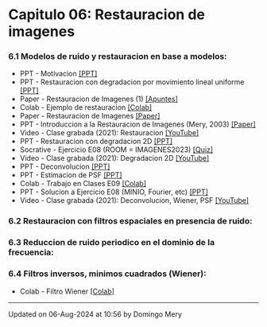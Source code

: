 
# Capitulo 06: Restauracion de imagenes
### 6.1 Modelos de ruido y restauracion en base a modelos:
* PPT - Motivacion [[PPT]](https://github.com/domingomery/imagenes/blob/master/clases/Cap06_Restauracion/presentations/IMG06_Examples.pptx)
* PPT - Restauracion con degradacion por movimiento lineal uniforme [[PPT]](https://github.com/domingomery/imagenes/blob/master/clases/Cap06_Restauracion/presentations/IMG06_Introduccion.pptx)
* Paper - Restauracion de Imagenes (1) [[Apuntes]](https://github.com/domingomery/imagenes/blob/master/clases/Cap06_Restauracion/presentations/IMG06_ImageRestoration.pdf)
* Colab - Ejemplo de restauracion [[Colab]](https://colab.research.google.com/drive/1lcq5BYnD8ITJEAPXLY5q9m6TM4MIt9oS)
* Paper - Restauracion de Imagenes [[Paper]](https://github.com/domingomery/imagenes/blob/master/clases/Cap06_Restauracion/presentations/IMG06_ImageRestorarion_Paper.pdf)
* PPT - Introduccion a la Restauracion de Imagenes (Mery, 2003) [[Paper]](https://github.com/domingomery/imagenes/blob/master/clases/Cap06_Restauracion/papers/IMG06_CLEI_paper.pdf)
* Video - Clase grabada (2021): Restauracion [[YouTube]](https://youtu.be/Z_opyRl1Ey8)
* PPT - Restauracion con degradacion 2D [[PPT]](https://github.com/domingomery/imagenes/blob/master/clases/Cap06_Restauracion/presentations/IMG06_Blur2D.pptx)
* Socrative - Ejercicio E08 (ROOM = IMAGENES2023) [[Quiz]](http://www.socrative.com)
* Video - Clase grabada (2021): Degradacion 2D [[YouTube]](https://youtu.be/4O1pvj47RTM)
* PPT - Deconvolucion [[PPT]](https://github.com/domingomery/imagenes/blob/master/clases/Cap06_Restauracion/presentations/IMG06_Deconvolution.pptx)
* PPT - Estimacion de PSF [[PPT]](https://github.com/domingomery/imagenes/blob/master/clases/Cap06_Restauracion/presentations/IMG06_PSF.pptx)
* Colab - Trabajo en Clases E09 [[Colab]](https://drive.google.com/file/d/16s1BfVcfMyGcKTBZ9kKFhXExnBh-1kTU)
* PPT - Solucion a Ejercicio E08 (MINIO, Fourier, etc) [[PPT]](https://github.com/domingomery/imagenes/blob/master/clases/Cap06_Restauracion/presentations/IMG06_Cuestionario.pptx)
* Video - Clase grabada (2021): Deconvolucion, Wiener, PSF [[YouTube]](https://youtu.be/2sRvEn4fXM0)
### 6.2 Restauracion con filtros espaciales en presencia de ruido:
### 6.3 Reduccion de ruido periodico en el dominio de la frecuencia:
### 6.4 Filtros inversos, minimos cuadrados (Wiener):
* Colab - Filtro Wiener [[Colab]](https://colab.research.google.com/drive/1VjtFI8hzY7Boh6hmrMDtiRZ5PcOh0Rh0)
---


Updated on 06-Aug-2024 at 10:56 by Domingo Mery
